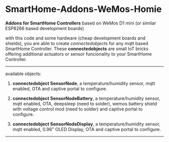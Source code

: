 # SmartHome-Addons-WeMos-Homie
**Addons for SmartHome Controllers** based on WeMos D1 mini (or similar ESP8266 based development boards)

with this code and some hardware (cheap development boards and shields), you are able to create *connectedobjects* for any mqtt based SmartHome Controller. These __connectedobjects__ are small IoT bricks offering additional actuators or sensor funcionality to your SmartHome Controller.

----
available objects:

1. __connectedobject SensorNode__,
a temperature/humidity sensor, mqtt enabled, OTA and captive portal to configure.

2. __connectedobject SensorNodeBattery__,
a temperature/humidity sensor, mqtt enabled, OTA, deepsleep (need to solder), wemos battery shield with voltage control mod (need to solder) and captive portal to configure.

3. __connectedobject SensorNodeDisplay__,
a temperature/humidity sensor, mqtt enabled, 0.96" OLED Display, OTA and captive portal to configure.


----
